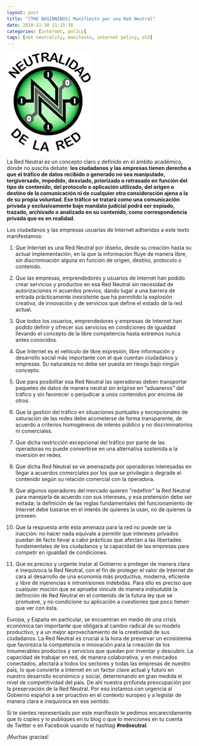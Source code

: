 ```yaml
---
layout: post
title: "[THE BEGINNINGS] Manifiesto por una Red Neutral"
date: 2010-11-30 11:15:38
categories: [internet, policy]
tags: [net neutrality, manifesto, internet policy, old]
---
```



![](/img/red-neutral-manifiesto-por-una-red-neutral.jpeg)

La Red Neutral es un concepto claro y definido en el ámbito académico, donde no suscita debate: **los ciudadanos y las empresas tienen derecho a que el tráfico de datos recibido o generado no sea manipulado, tergiversado, impedido, desviado, priorizado o retrasado en función del tipo de contenido, del protocolo o aplicación utilizado, del origen o destino de la comunicación ni de cualquier otra consideración ajena a la de su propia voluntad. Ese tráfico se tratará como una comunicación privada y exclusivamente bajo mandato judicial podrá ser espiado, trazado, archivado o analizado en su contenido, como correspondencia privada que es en realidad</strong>.**

Los ciudadanos y las empresas usuarias de Internet adheridas a este texto manifestamos:

1. Que Internet es una Red Neutral por diseño, desde su creación hasta su actual implementación, en la que la información fluye de manera libre, sin discriminación alguna en función de origen, destino, protocolo o contenido.

2. Que las empresas, emprendedores y usuarios de Internet han podido crear servicios y productos en esa Red Neutral sin necesidad de autorizaciones ni acuerdos previos, dando lugar a una barrera de entrada prácticamente inexistente que ha permitido la explosión creativa, de innovación y de servicios que define el estado de la red actual.

3. Que todos los usuarios, emprendedores y empresas de Internet han podido definir y ofrecer sus servicios en condiciones de igualdad llevando el concepto de la libre competencia hasta extremos nunca antes conocidos.

4. Que Internet es el vehículo de libre expresión, libre información y desarrollo social más importante con el que cuentan ciudadanos y empresas. Su naturaleza no debe ser puesta en riesgo bajo ningún concepto.

5. Que para posibilitar esa Red Neutral las operadoras deben transportar paquetes de datos de manera neutral sin erigirse en “aduaneros” del tráfico y sin favorecer o perjudicar a unos contenidos por encima de otros.

6. Que la gestión del tráfico en situaciones puntuales y excepcionales de saturación de las redes debe acometerse de forma transparente, de acuerdo a criterios homogéneos de interés público y no discriminatorios ni comerciales.

7. Que dicha restricción excepcional del tráfico por parte de las operadoras no puede convertirse en una alternativa sostenida a la inversión en redes.

8. Que dicha Red Neutral se ve amenazada por operadoras interesadas en llegar a acuerdos comerciales por los que se privilegie o degrade el contenido según su relación comercial con la operadora.

9. Que algunos operadores del mercado quieren “redefinir” la Red Neutral para manejarla de acuerdo con sus intereses, y esa pretensión debe ser evitada; la definición de las reglas fundamentales del funcionamiento de Internet debe basarse en el interés de quienes la usan, no de quienes la proveen.

10. Que la respuesta ante esta amenaza para la red no puede ser la inacción: no hacer nada equivale a permitir que intereses privados puedan de facto llevar a cabo prácticas que afectan a las libertades fundamentales de los ciudadanos y la capacidad de las empresas para competir en igualdad de condiciones.

11. Que es preciso y urgente instar al Gobierno a proteger de manera clara e inequívoca la Red Neutral, con el fin de proteger el valor de Internet de cara al desarrollo de una economía más productiva, moderna, eficiente y libre de injerencias e intromisiones indebidas. Para ello es preciso que cualquier moción que se apruebe vincule de manera indisoluble la definición de Red Neutral en el contenido de la futura ley que se promueve, y no condicione su aplicación a cuestiones que poco tienen que ver con ésta.

Europa, y España en particular, se encuentran en medio de una crisis económica tan importante que obligará al cambio radical de su modelo productivo, y a un mejor aprovechamiento de la creatividad de sus ciudadanos. La Red Neutral es crucial a la hora de preservar un ecosistema que favorezca la competencia e innovación para la creación de los innumerables productos y servicios que quedan por inventar y descubrir. La capacidad de trabajar en red, de manera colaborativa, y en mercados conectados, afectará a todos los sectores y todas las empresas de nuestro país, lo que convierte a Internet en un factor clave actual y futuro en nuestro desarrollo económico y social, determinando en gran medida el nivel de competitividad del país. De ahí nuestra profunda preocupación por la preservación de la Red Neutral. Por eso instamos con urgencia al Gobierno español a ser proactivo en el contexto europeo y a legislar de manera clara e inequívoca en ese sentido.

Si te sientes representado por este manifiesto te pedimos encarecidamente que lo copies y lo publiques en tu blog o que lo menciones en tu cuenta de Twitter o en Facebook usando el hashtag **#redneutral**.

¡Muchas gracias!
